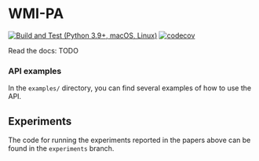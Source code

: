 # WMI-PA

[![Build and Test (Python 3.9+, macOS, Linux)](https://github.com/unitn-sml/wmi-pa/actions/workflows/build-and-test.yml/badge.svg)](https://github.com/unitn-sml/wmi-pa/actions/workflows/build-and-test.yml)
[![codecov](https://codecov.io/github/unitn-sml/wmi-pa/branch/featherweight/graph/badge.svg?token=VIN9CAWNZP)](https://codecov.io/github/unitn-sml/wmi-pa)

Read the docs: TODO

### API examples

In the `examples/` directory, you can find several examples of how to use the API.

## Experiments

The code for running the experiments reported in the papers above can be found in the `experiments` branch.
